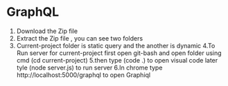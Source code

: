 # GraphQL

1. Download the Zip file 
2. Extract the Zip file , you can see two folders
3. Current-project folder is static query and the another is dynamic 
4.To Run server for current-project first open git-bash and open folder using cmd (cd current-project)
5.then type (code .) to open visual code later tyle (node server.js) to run server
6.In chrome type http://localhost:5000/graphql to open Graphiql 
